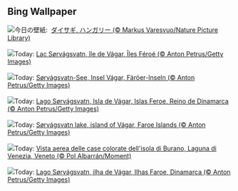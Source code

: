 ## Bing Wallpaper
![](https://www.bing.com/th?id=OHR.WhiteEgret_JA-JP5628214526_UHD.jpg&w=1000)今日の壁紙: &nbsp;[ダイサギ, ハンガリー  (© Markus Varesvuo/Nature Picture Library)](https://www.bing.com/th?id=OHR.WhiteEgret_JA-JP5628214526_UHD.jpg)
<br><br/>
![](https://www.bing.com/th?id=OHR.FaroeLake_FR-FR9783963301_UHD.jpg&w=1000)Today: [Lac Sørvágsvatn, île de Vágar, Îles Féroé (© Anton Petrus/Getty Images)](https://www.bing.com/th?id=OHR.FaroeLake_FR-FR9783963301_UHD.jpg)
<br><br/>
![](https://www.bing.com/th?id=OHR.FaroeLake_DE-DE3217982226_UHD.jpg&w=1000)Today: [Sørvágsvatn-See, Insel Vágar, Färöer-Inseln (© Anton Petrus/Getty Images)](https://www.bing.com/th?id=OHR.FaroeLake_DE-DE3217982226_UHD.jpg)
<br><br/>
![](https://www.bing.com/th?id=OHR.FaroeLake_ES-ES8719950614_UHD.jpg&w=1000)Today: [Lago Sørvágsvatn, Isla de Vágar, Islas Feroe, Reino de Dinamarca (© Anton Petrus/Getty Images)](https://www.bing.com/th?id=OHR.FaroeLake_ES-ES8719950614_UHD.jpg)
<br><br/>
![](https://www.bing.com/th?id=OHR.FaroeLake_EN-GB9601686603_UHD.jpg&w=1000)Today: [Sørvágsvatn lake, island of Vágar, Faroe Islands (© Anton Petrus/Getty Images)](https://www.bing.com/th?id=OHR.FaroeLake_EN-GB9601686603_UHD.jpg)
<br><br/>
![](https://www.bing.com/th?id=OHR.FestivalVenezia_IT-IT9738242817_UHD.jpg&w=1000)Today: [Vista aerea delle case colorate dell'isola di Burano, Laguna di Venezia, Veneto (© Pol Albarrán/Moment)](https://www.bing.com/th?id=OHR.FestivalVenezia_IT-IT9738242817_UHD.jpg)
<br><br/>
![](https://www.bing.com/th?id=OHR.FaroeLake_PT-BR9196671345_UHD.jpg&w=1000)Today: [Lago Sørvágsvatn, ilha de Vágar, Ilhas Faroe, Dinamarca (© Anton Petrus/Getty Images)](https://www.bing.com/th?id=OHR.FaroeLake_PT-BR9196671345_UHD.jpg)
<br><br/>

